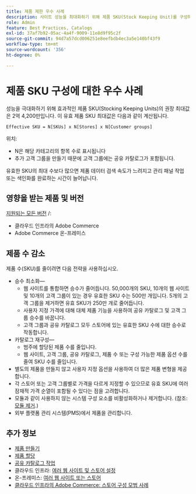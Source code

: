 ```yaml
---
title: 제품 제한 우수 사례
description: 사이트 성능을 최대화하기 위해 제품 SKU(Stock Keeping Unit)를 구성하는 모범 사례에 대해 알아봅니다.
role: Admin
feature: Best Practices, Catalogs
exl-id: 37af7b92-05ac-4a4f-9009-11e8d9f95c2f
source-git-commit: 94d7a57dcd006251e8eefbdb4ec3a5e140bf43f9
workflow-type: tm+mt
source-wordcount: '356'
ht-degree: 0%

---
```


# 제품 SKU 구성에 대한 우수 사례

성능을 극대화하기 위해 효과적인 제품 SKU(Stocking Keeping Units)의 권장 최대값은 2억 4,200만입니다. 이 유효 제품 SKU 최대값은 다음과 같이 계산됩니다.

```text
Effective SKU = N[SKUs] x N[Stores] x N[Customer groups]
```

위치:

- N은 해당 카테고리의 항목 수로 표시됩니다
- 추가 고객 그룹을 만들기 때문에 고객 그룹에는 공유 카탈로그가 포함됩니다.

유효한 SKU의 최대 수보다 많으면 제품 데이터 검색 속도가 느려지고 관리 패널 작업 또는 색인화를 완료하는 시간이 늘어납니다.

## 영향을 받는 제품 및 버전

[지원되는 모든 버전](../../../release/versions.md) /:

- 클라우드 인프라의 Adobe Commerce
- Adobe Commerce 온-프레미스

## 제품 수 감소

제품 수(SKU)를 줄이려면 다음 전략을 사용하십시오.

- 승수 최소화—
   - 웹 사이트를 통합하면 승수가 줄어듭니다. 50,000개의 SKU, 10개의 웹 사이트 및 10개의 고객 그룹이 있는 경우 유효한 SKU 수는 500만 개입니다. 5개의 고객 그룹을 제거하면 유효 SKU가 250만 개로 줄어듭니다.
   - 사용자 지정 가격에 대해 대체 제품 기능을 사용하여 공유 카탈로그 및 고객 그룹 승수를 바꿉니다.
   - 고객 그룹과 공유 카탈로그 모두 스토어에 있는 유효한 SKU 수에 대한 승수로 작동합니다.
- 카탈로그 재구성—
   - 범주에 할당된 제품 수를 줄입니다.
   - 웹 사이트, 고객 그룹, 공유 카탈로그, 제품 수 또는 구성 가능한 제품 옵션 수를 줄여 SKU 수를 줄입니다.
- 별도의 제품을 만들지 않고 사용자 지정 옵션을 사용하여 더 많은 제품 변형을 제공합니다.
- 각 스토어 또는 고객 그룹별로 가격을 다르게 지정할 수 있으므로 유효 SKU에 여러 잠재적 가격 순열이 포함될 수 있다는 점을 고려합니다.
- 모듈과 같이 사용하지 않는 시스템 구성 요소를 비활성화하거나 제거합니다. (참조:  [모듈 제거](../../../installation/tutorials/uninstall-modules.md).)
- 외부 플랫폼 관리 시스템(PMS)에서 제품을 관리합니다.

## 추가 정보

- [제품 만들기](https://experienceleague.adobe.com/docs/commerce-admin/catalog/products/product-create.html)
- [제품 할당](https://experienceleague.adobe.com/docs/commerce-admin/catalog/categories/products-in-category/categories-product-assignments.html)
- [공유 카탈로그 작업](https://experienceleague.adobe.com/docs/commerce-admin/b2b/shared-catalogs/catalog-shared.html)
- 클라우드 인프라: [여러 웹 사이트 및 스토어 설정](https://devdocs.magento.com/cloud/project/project-multi-sites.html)
- 온-프레미스: [여러 웹 사이트 또는 스토어](../../../configuration/multi-sites/ms-overview.md)
- [클라우드 인프라의 Adobe Commerce: 스토어 구성 모범 사례](https://devdocs.magento.com/cloud/configure/configure-best-practices.html)
